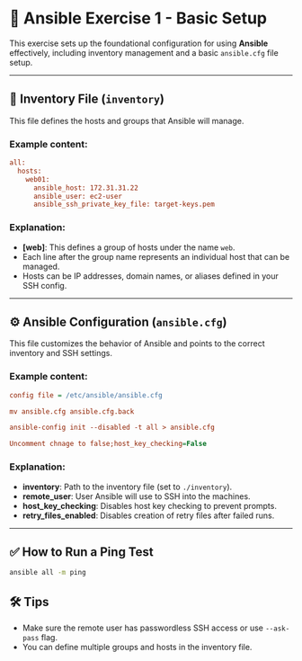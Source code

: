 # 🧩 Ansible Exercise 1 - Basic Setup

This exercise sets up the foundational configuration for using **Ansible** effectively, including inventory management and a basic `ansible.cfg` file setup.

---
## 📁 Inventory File (`inventory`)

This file defines the hosts and groups that Ansible will manage.

### Example content:
```ini
all:
  hosts:
    web01:
      ansible_host: 172.31.31.22
      ansible_user: ec2-user
      ansible_ssh_private_key_file: target-keys.pem
```

### Explanation:
- **[web]**: This defines a group of hosts under the name `web`.
- Each line after the group name represents an individual host that can be managed.
- Hosts can be IP addresses, domain names, or aliases defined in your SSH config.

---
## ⚙️ Ansible Configuration (`ansible.cfg`)

This file customizes the behavior of Ansible and points to the correct inventory and SSH settings.

### Example content:
```ini
config file = /etc/ansible/ansible.cfg

mv ansible.cfg ansible.cfg.back

ansible-config init --disabled -t all > ansible.cfg

Uncomment chnage to false;host_key_checking=False
```

### Explanation:
- **inventory**: Path to the inventory file (set to `./inventory`).
- **remote_user**: User Ansible will use to SSH into the machines.
- **host_key_checking**: Disables host key checking to prevent prompts.
- **retry_files_enabled**: Disables creation of retry files after failed runs.

---
## ✅ How to Run a Ping Test
```bash
ansible all -m ping
```

## 🛠 Tips
- Make sure the remote user has passwordless SSH access or use `--ask-pass` flag.
- You can define multiple groups and hosts in the inventory file.